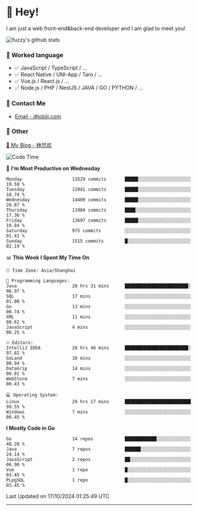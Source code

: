 # 👋 Hey!

I am just a web front-end&back-end developer and I am glad to meet you!

![fuzzy's github stats](https://github-readme-stats.vercel.app/api?username=JaydenForYou&&show_icons=true&&title_color=1abc9c&&icon_color=1abc9c)


### 📝 Worked language

- ✅ JavaScript / TypeScript / ...
- ✅ React Native / UNI-App / Taro / ...
- ✅ Vue.js / React.js / ...
- ✅ Node.js / PHP / NestJS / JAVA / GO / PYTHON / ...

### 📮 Contact Me

- [Email - i#iobiji.com](mailto:i@iobiji.com)


### 🤪 Other

[📌 My Blog - 林尽欢](https://iobiji.com)

<!--START_SECTION:waka-->
![Code Time](http://img.shields.io/badge/Code%20Time-1%2C121%20hrs%2031%20mins-blue)

📅 **I'm Most Productive on Wednesday** 

```text
Monday                   13529 commits       █████░░░░░░░░░░░░░░░░░░░░   19.59 % 
Tuesday                  12941 commits       █████░░░░░░░░░░░░░░░░░░░░   18.74 % 
Wednesday                14409 commits       █████░░░░░░░░░░░░░░░░░░░░   20.87 % 
Thursday                 11984 commits       ████░░░░░░░░░░░░░░░░░░░░░   17.36 % 
Friday                   13697 commits       █████░░░░░░░░░░░░░░░░░░░░   19.84 % 
Saturday                 975 commits         ░░░░░░░░░░░░░░░░░░░░░░░░░   01.41 % 
Sunday                   1515 commits        █░░░░░░░░░░░░░░░░░░░░░░░░   02.19 % 
```


📊 **This Week I Spent My Time On** 

```text
🕑︎ Time Zone: Asia/Shanghai

💬 Programming Languages: 
Java                     28 hrs 31 mins      ████████████████████████░   96.97 % 
SQL                      17 mins             ░░░░░░░░░░░░░░░░░░░░░░░░░   01.00 % 
Go                       13 mins             ░░░░░░░░░░░░░░░░░░░░░░░░░   00.74 % 
XML                      11 mins             ░░░░░░░░░░░░░░░░░░░░░░░░░   00.62 % 
JavaScript               4 mins              ░░░░░░░░░░░░░░░░░░░░░░░░░   00.25 % 

🔥 Editors: 
IntelliJ IDEA            28 hrs 46 mins      ████████████████████████░   97.82 % 
GoLand                   16 mins             ░░░░░░░░░░░░░░░░░░░░░░░░░   00.94 % 
DataGrip                 14 mins             ░░░░░░░░░░░░░░░░░░░░░░░░░   00.81 % 
WebStorm                 7 mins              ░░░░░░░░░░░░░░░░░░░░░░░░░   00.43 % 

💻 Operating System: 
Linux                    29 hrs 17 mins      █████████████████████████   99.55 % 
Windows                  7 mins              ░░░░░░░░░░░░░░░░░░░░░░░░░   00.45 % 
```

**I Mostly Code in Go** 

```text
Go                       14 repos            ████████████░░░░░░░░░░░░░   48.28 % 
Java                     7 repos             ██████░░░░░░░░░░░░░░░░░░░   24.14 % 
JavaScript               2 repos             ██░░░░░░░░░░░░░░░░░░░░░░░   06.90 % 
Vue                      1 repo              █░░░░░░░░░░░░░░░░░░░░░░░░   03.45 % 
PLpgSQL                  1 repo              █░░░░░░░░░░░░░░░░░░░░░░░░   03.45 % 
```




 Last Updated on 17/10/2024 01:25:49 UTC
<!--END_SECTION:waka-->
---
